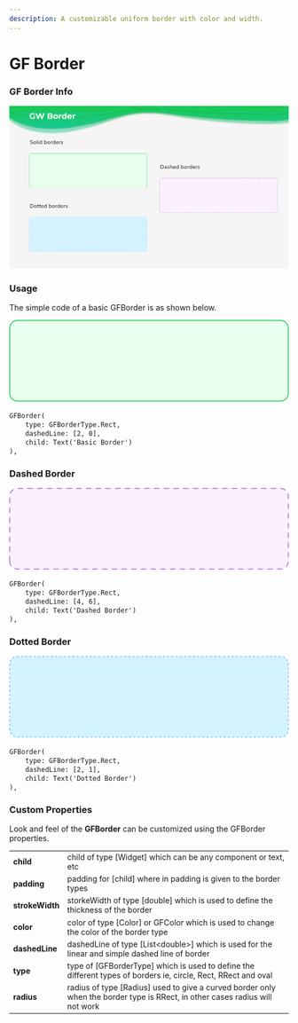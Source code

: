 ```yaml
---
description: A customizable uniform border with color and width.
---
```


# GF Border

### GF Border Info

![GF Border](../.gitbook/assets/docs-banner-borders-2x.png)

### Usage

The simple code of a basic GFBorder is as shown below.

![Basic Border](../.gitbook/assets/solid-borders-3x.png)

```text
GFBorder(
    type: GFBorderType.Rect,
    dashedLine: [2, 0],
    child: Text('Basic Border')
),
```

### Dashed Border

![Dashed Border](../.gitbook/assets/dashed-borders-3x.png)

```text
GFBorder(
    type: GFBorderType.Rect,
    dashedLine: [4, 6],
    child: Text('Dashed Border')
),
```

### Dotted Border

![Dotted Border](../.gitbook/assets/dotted-borders-3x.png)

```text
GFBorder(
    type: GFBorderType.Rect,
    dashedLine: [2, 1],
    child: Text('Dotted Border')
),
```

### Custom Properties

Look and feel of the **GFBorder** can be customized using the GFBorder properties.

|  |  |
| :--- | :--- |
| **child** | child of  type \[Widget\] which can be any component or text, etc |
| **padding** | padding for \[child\] where in padding is given to the border types |
| **strokeWidth** | storkeWidth of type \[double\] which is used to define the thickness of the border |
| **color** | color of type \[Color\] or GFColor which is used to change the color of the border type |
| **dashedLine** | dashedLine of type \[List&lt;double&gt;\] which is used for the linear and simple dashed line of border |
| **type** | type of \[GFBorderType\] which is used to define the different types of borders ie, circle, Rect, RRect and oval |
| **radius** | radius of type \[Radius\] used to give a curved border only when the border type is RRect, in other cases radius will not work |



